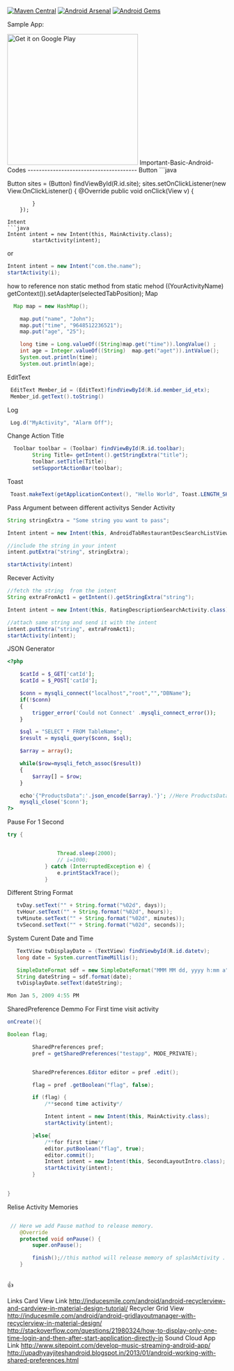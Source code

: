 [![Maven Central](https://img.shields.io/badge/maven%20central-appintro-green.svg)](http://search.maven.org/#browse%7C2137414099)
[![Android Arsenal](https://img.shields.io/badge/Android%20Arsenal-AppIntro-green.svg?style=flat)](https://android-arsenal.com/details/1/1939)
[![Android Gems](http://www.android-gems.com/badge/PaoloRotolo/AppIntro.svg?branch=master)](http://www.android-gems.com/lib/PaoloRotolo/AppIntro)

<p>Sample App:</p>
<a href="https://play.google.com/store/apps/details?id=christmaswallpaper.nazmul"><img alt="Get it on Google Play" src="https://play.google.com/intl/en_us/badges/images/apps/en-play-badge-border.png" width="300" /></a>
Important-Basic-Android-Codes
---------------------------------------
Button
```java

Button sites =  (Button) findViewById(R.id.site);
        sites.setOnClickListener(new View.OnClickListener() {
            @Override
            public void onClick(View v) {

                
            }
        });

```
Intent 
```java
Intent intent = new Intent(this, MainActivity.class);
        startActivity(intent);
```
or
```java
Intent intent = new Intent("com.the.name");
startActivity(i);
```
how to reference non static method from static mehod
((YourActivityName) getContext()).setAdapter(selectedTabPosition);
Map
```java
  Map map = new HashMap();

    map.put("name", "John");
    map.put("time", "9648512236521");
    map.put("age", "25");

    long time = Long.valueOf((String)map.get("time")).longValue() ;
    int age = Integer.valueOf((String)  map.get("aget")).intValue();
    System.out.println(time);
    System.out.println(age); 
```

EditText
```java 
 EditText Member_id = (EditText)findViewById(R.id.member_id_etx);
 Member_id.getText().toString()
 ```
 
 Log
 ```java
  Log.d("MyActivity", "Alarm Off");
  ```
Change Action Title 
```java
  Toolbar toolbar = (Toolbar) findViewById(R.id.toolbar);
        String Title= getIntent().getStringExtra("title");
        toolbar.setTitle(Title);
        setSupportActionBar(toolbar);
```
Toast
```java
 Toast.makeText(getApplicationContext(), "Hello World", Toast.LENGTH_SHORT).show();
```
Pass Argument between different activitys
Sender Activity
```java
String stringExtra = "Some string you want to pass";

Intent intent = new Intent(this, AndroidTabRestaurantDescSearchListView.class);

//include the string in your intent
intent.putExtra("string", stringExtra);

startActivity(intent)
```
Recever Activity
```java
//fetch the string  from the intent
String extraFromAct1 = getIntent().getStringExtra("string");

Intent intent = new Intent(this, RatingDescriptionSearchActivity.class);

//attach same string and send it with the intent
intent.putExtra("string", extraFromAct1);
startActivity(intent);
```
JSON Generator
```php
<?php

    $catId = $_GET['catId'];
    $catId = $_POST['catId'];   

    $conn = mysqli_connect("localhost","root","","DBName");
    if(!$conn)
    {
        trigger_error('Could not Connect' .mysqli_connect_error());
    }

    $sql = "SELECT * FROM TableName";
    $result = mysqli_query($conn, $sql);

    $array = array();

    while($row=mysqli_fetch_assoc($result))
    {
        $array[] = $row;
    }

    echo'{"ProductsData":'.json_encode($array).'}'; //Here ProductsData is just a simple String u can write anything instead
    mysqli_close('$conn');
?>
```


Pause For 1 Second
```java
try {


                Thread.sleep(2000);
                // i=1000;
            } catch (InterruptedException e) {
                e.printStackTrace();
            }
```
Different String Format
```java
   tvDay.setText("" + String.format("%02d", days));
   tvHour.setText("" + String.format("%02d", hours));
   tvMinute.setText("" + String.format("%02d", minutes));
   tvSecond.setText("" + String.format("%02d", seconds));
 ```
System Curent Date and Time 
```java
   TextView tvDisplayDate = (TextView) findViewbyId(R.id.datetv);
   long date = System.currentTimeMillis(); 

   SimpleDateFormat sdf = new SimpleDateFormat("MMM MM dd, yyyy h:mm a");
   String dateString = sdf.format(date);   
   tvDisplayDate.setText(dateString);
```
```java
Mon Jan 5, 2009 4:55 PM
```
                        

SharedPreference Demmo For First time visit activity
```java
onCreate(){

Boolean flag;

        SharedPreferences pref;
        pref = getSharedPreferences("testapp", MODE_PRIVATE);


        SharedPreferences.Editor editor = pref .edit();

        flag = pref .getBoolean("flag", false);

        if (flag) {
            /**second time activity*/

            Intent intent = new Intent(this, MainActivity.class);
            startActivity(intent);

        }else{
            /**for first time*/
            editor.putBoolean("flag", true);
            editor.commit();
            Intent intent = new Intent(this, SecondLayoutIntro.class);
            startActivity(intent);
        }

 
}
```
Relise Activity Memories 

```java

 // Here we add Pause mathod to release memory.
    @Override
    protected void onPause() {
        super.onPause();

        finish();//this mathod will release memory of splashActivity .
    }
    
 ```
:+1:

Links
Card View Link
http://inducesmile.com/android/android-recyclerview-and-cardview-in-material-design-tutorial/
Recycler Grid View
http://inducesmile.com/android/android-gridlayoutmanager-with-recyclerview-in-material-design/
http://stackoverflow.com/questions/21980324/how-to-display-only-one-time-login-and-then-after-start-application-directly-in
Sound Cloud App Link http://www.sitepoint.com/develop-music-streaming-android-app/
http://upadhyayjiteshandroid.blogspot.in/2013/01/android-working-with-shared-preferences.html
